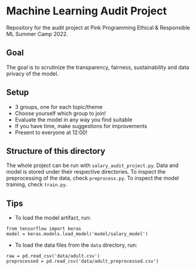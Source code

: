 # Machine Learning Audit Project

Repository for the audit project at Pink Programming Ethical &amp; Responsible ML Summer Camp 2022.

## Goal

The goal is to scrutinize the transparency, fairness, sustainability and data privacy of the model.

## Setup
* 3 groups, one for each topic/theme
* Choose yourself which group to join!
* Evaluate the model in any way you find suitable
* If you have time, make suggestions for improvements
* Present to everyone at 12:00!

## Structure of this directory
The whole project can be run with `salary_audit_project.py`. Data and model is stored under their respective directories. To inspect the preprocessing of the data, check `preprocess.py`. To inspect the model training, check `train.py`.

## Tips
* To load the model artifact, run:
```
from tensorflow import keras
model = keras.models.load_model('model/salary_model')
```

* To load the data files from the `data` directory, run:
```
raw = pd.read_csv('data/adult.csv')
preprocessed = pd.read_csv('data/adult_preprocessed.csv')
```
